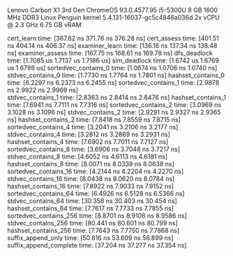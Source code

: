 Lenovo Carbon X1 3rd Gen
ChromeOS 93.0.4577.95
i5-5300U
8 GB 1600 MHz DDR3
Linux Penguin kernel 5.4.131-16037-gc5c4846a036d
2x vCPU @ 2.3 GHz
6.75 GB vRAM

cert_learn              time:   [367.62 ns 371.76 ns 376.28 ns]
cert_assess             time:   [401.51 ns 404.14 ns 406.37 ns]
examiner_learn          time:   [136.16 ns 137.34 ns 138.48 ns]
examiner_assess         time:   [167.75 ns 168.61 ns 169.78 ns] 
dfs_deadlock            time:   [1.7085 us 1.7137 us 1.7186 us] 
sim_deadlock            time:   [1.6742 us 1.6769 us 1.6798 us] 
sortedvec_contains_0    time:   [1.0674 ns 1.0706 ns 1.0740 ns]
stdvec_contains_0       time:   [1.7730 ns 1.7764 ns 1.7801 ns]
hashset_contains_0      time:   [6.2297 ns 6.2373 ns 6.2455 ns]
sortedvec_contains_1    time:   [2.9878 ns 2.9922 ns 2.9969 ns]  
stdvec_contains_1       time:   [2.8363 ns 2.8414 ns 2.8476 ns] 
hashset_contains_1      time:   [7.6941 ns 7.7111 ns 7.7316 ns] 
sortedvec_contains_2    time:   [3.0969 ns 3.1028 ns 3.1096 ns] 
stdvec_contains_2       time:   [2.9291 ns 2.9327 ns 2.9365 ns]
hashset_contains_2      time:   [7.8418 ns 7.8559 ns 7.8715 ns] 
sortedvec_contains_4    time:   [3.2041 ns 3.2106 ns 3.2177 ns]
stdvec_contains_4       time:   [3.2812 ns 3.2869 ns 3.2931 ns] 
hashset_contains_4      time:   [7.6902 ns 7.7011 ns 7.7127 ns] 
sortedvec_contains_8    time:   [3.6906 ns 3.7048 ns 3.7217 ns]   
stdvec_contains_8       time:   [4.6052 ns 4.6113 ns 4.6181 ns]  
hashset_contains_8      time:   [8.0071 ns 8.0339 ns 8.0638 ns]  
sortedvec_contains_16   time:   [4.2144 ns 4.2204 ns 4.2270 ns]  
stdvec_contains_16      time:   [8.0438 ns 8.0620 ns 8.0784 ns]
hashset_contains_16     time:   [7.8922 ns 7.9033 ns 7.9152 ns]
sortedvec_contains_64   time:   [6.4926 ns 6.5128 ns 6.5366 ns]
stdvec_contains_64      time:   [30.358 ns 30.403 ns 30.454 ns] 
hashset_contains_64     time:   [7.7617 ns 7.7733 ns 7.7855 ns] 
sortedvec_contains_256  time:   [8.8701 ns 8.9106 ns 8.9586 ns]  
stdvec_contains_256     time:   [80.441 ns 80.601 ns 80.799 ns]   
hashset_contains_256    time:   [7.7643 ns 7.7750 ns 7.7868 ns]
suffix_append_only      time:   [50.816 ns 53.609 ns 56.899 ns]
suffix_append_complete  time:   [37.204 ns 37.277 ns 37.354 ns]

